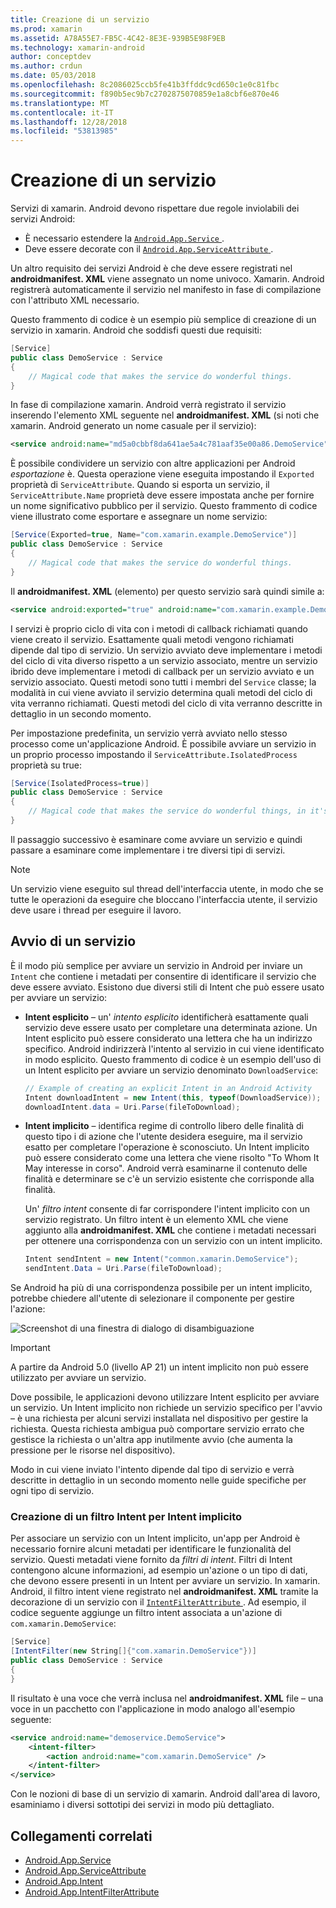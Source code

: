 ```yaml
---
title: Creazione di un servizio
ms.prod: xamarin
ms.assetid: A78A55E7-FB5C-4C42-8E3E-939B5E98F9EB
ms.technology: xamarin-android
author: conceptdev
ms.author: crdun
ms.date: 05/03/2018
ms.openlocfilehash: 8c2086025ccb5fe41b3ffddc9cd650c1e0c81fbc
ms.sourcegitcommit: f890b5ec9b7c2702875070859e1a8cbf6e870e46
ms.translationtype: MT
ms.contentlocale: it-IT
ms.lasthandoff: 12/28/2018
ms.locfileid: "53813985"
---
```

# <a name="creating-a-service"></a>Creazione di un servizio

Servizi di xamarin. Android devono rispettare due regole inviolabili dei servizi Android:

* È necessario estendere la [ `Android.App.Service` ](https://developer.xamarin.com/api/type/Android.App.Service/).
* Deve essere decorate con il [ `Android.App.ServiceAttribute` ](https://developer.xamarin.com/api/type/Android.App.ServiceAttribute/).

Un altro requisito dei servizi Android è che deve essere registrati nel **androidmanifest. XML** viene assegnato un nome univoco. Xamarin. Android registrerà automaticamente il servizio nel manifesto in fase di compilazione con l'attributo XML necessario.

Questo frammento di codice è un esempio più semplice di creazione di un servizio in xamarin. Android che soddisfi questi due requisiti:  

```csharp
[Service]
public class DemoService : Service
{
    // Magical code that makes the service do wonderful things.
}
```

In fase di compilazione xamarin. Android verrà registrato il servizio inserendo l'elemento XML seguente nel **androidmanifest. XML** (si noti che xamarin. Android generato un nome casuale per il servizio):

```xml
<service android:name="md5a0cbbf8da641ae5a4c781aaf35e00a86.DemoService" />
```

È possibile condividere un servizio con altre applicazioni per Android _esportazione_ è. Questa operazione viene eseguita impostando il `Exported` proprietà di `ServiceAttribute`. Quando si esporta un servizio, il `ServiceAttribute.Name` proprietà deve essere impostata anche per fornire un nome significativo pubblico per il servizio. Questo frammento di codice viene illustrato come esportare e assegnare un nome servizio:

```csharp
[Service(Exported=true, Name="com.xamarin.example.DemoService")]
public class DemoService : Service
{
    // Magical code that makes the service do wonderful things.
}
```

Il **androidmanifest. XML** (elemento) per questo servizio sarà quindi simile a:

```xml
<service android:exported="true" android:name="com.xamarin.example.DemoService" />
```

I servizi è proprio ciclo di vita con i metodi di callback richiamati quando viene creato il servizio. Esattamente quali metodi vengono richiamati dipende dal tipo di servizio. Un servizio avviato deve implementare i metodi del ciclo di vita diverso rispetto a un servizio associato, mentre un servizio ibrido deve implementare i metodi di callback per un servizio avviato e un servizio associato. Questi metodi sono tutti i membri del `Service` classe; la modalità in cui viene avviato il servizio determina quali metodi del ciclo di vita verranno richiamati. Questi metodi del ciclo di vita verranno descritte in dettaglio in un secondo momento.

Per impostazione predefinita, un servizio verrà avviato nello stesso processo come un'applicazione Android. È possibile avviare un servizio in un proprio processo impostando il `ServiceAttribute.IsolatedProcess` proprietà su true:

```csharp
[Service(IsolatedProcess=true)]
public class DemoService : Service
{
    // Magical code that makes the service do wonderful things, in it's own process!
}
```

Il passaggio successivo è esaminare come avviare un servizio e quindi passare a esaminare come implementare i tre diversi tipi di servizi.

> [!NOTE]
> Un servizio viene eseguito sul thread dell'interfaccia utente, in modo che se tutte le operazioni da eseguire che bloccano l'interfaccia utente, il servizio deve usare i thread per eseguire il lavoro.

## <a name="starting-a-service"></a>Avvio di un servizio

È il modo più semplice per avviare un servizio in Android per inviare un `Intent` che contiene i metadati per consentire di identificare il servizio che deve essere avviato. Esistono due diversi stili di Intent che può essere usato per avviare un servizio:

-   **Intent esplicito** &ndash; un' _intento esplicito_ identificherà esattamente quali servizio deve essere usato per completare una determinata azione. Un Intent esplicito può essere considerato una lettera che ha un indirizzo specifico. Android indirizzerà l'intento al servizio in cui viene identificato in modo esplicito. Questo frammento di codice è un esempio dell'uso di un Intent esplicito per avviare un servizio denominato `DownloadService`:

    ```csharp
    // Example of creating an explicit Intent in an Android Activity
    Intent downloadIntent = new Intent(this, typeof(DownloadService));
    downloadIntent.data = Uri.Parse(fileToDownload);
    ```

-   **Intent implicito** &ndash; identifica regime di controllo libero delle finalità di questo tipo i di azione che l'utente desidera eseguire, ma il servizio esatto per completare l'operazione è sconosciuto. Un Intent implicito può essere considerato come una lettera che viene risolto "To Whom It May interesse in corso".
    Android verrà esaminarne il contenuto delle finalità e determinare se c'è un servizio esistente che corrisponde alla finalità.

    Un' _filtro intent_ consente di far corrispondere l'intent implicito con un servizio registrato. Un filtro intent è un elemento XML che viene aggiunto alla **androidmanifest. XML** che contiene i metadati necessari per ottenere una corrispondenza con un servizio con un intent implicito.

    ```csharp
    Intent sendIntent = new Intent("common.xamarin.DemoService");
    sendIntent.Data = Uri.Parse(fileToDownload);
    ```

Se Android ha più di una corrispondenza possibile per un intent implicito, potrebbe chiedere all'utente di selezionare il componente per gestire l'azione:

![Screenshot di una finestra di dialogo di disambiguazione](images/creating-a-service-01.png "Screenshot di una finestra di dialogo di disambiguazione")

> [!IMPORTANT]
> A partire da Android 5.0 (livello AP 21) un intent implicito non può essere utilizzato per avviare un servizio.

Dove possibile, le applicazioni devono utilizzare Intent esplicito per avviare un servizio. Un Intent implicito non richiede un servizio specifico per l'avvio &ndash; è una richiesta per alcuni servizi installata nel dispositivo per gestire la richiesta. Questa richiesta ambigua può comportare servizio errato che gestisce la richiesta o un'altra app inutilmente avvio (che aumenta la pressione per le risorse nel dispositivo).

Modo in cui viene inviato l'intento dipende dal tipo di servizio e verrà descritte in dettaglio in un secondo momento nelle guide specifiche per ogni tipo di servizio.


### <a name="creating-an-intent-filter-for-implicit-intents"></a>Creazione di un filtro Intent per Intent implicito

Per associare un servizio con un Intent implicito, un'app per Android è necessario fornire alcuni metadati per identificare le funzionalità del servizio. Questi metadati viene fornito da _filtri di intent_. Filtri di Intent contengono alcune informazioni, ad esempio un'azione o un tipo di dati, che devono essere presenti in un Intent per avviare un servizio. In xamarin. Android, il filtro intent viene registrato nel **androidmanifest. XML** tramite la decorazione di un servizio con il [ `IntentFilterAttribute` ](https://developer.xamarin.com/api/type/Android.App.IntentFilterAttribute/). Ad esempio, il codice seguente aggiunge un filtro intent associata a un'azione di `com.xamarin.DemoService`:

```csharp
[Service]
[IntentFilter(new String[]{"com.xamarin.DemoService"})]
public class DemoService : Service
{
}
```

Il risultato è una voce che verrà inclusa nel **androidmanifest. XML** file &ndash; una voce in un pacchetto con l'applicazione in modo analogo all'esempio seguente:

```xml
<service android:name="demoservice.DemoService">
    <intent-filter>
        <action android:name="com.xamarin.DemoService" />
    </intent-filter>
</service>
```

Con le nozioni di base di un servizio di xamarin. Android dall'area di lavoro, esaminiamo i diversi sottotipi dei servizi in modo più dettagliato.


## <a name="related-links"></a>Collegamenti correlati

- [Android.App.Service](https://developer.xamarin.com/api/type/Android.App.Service/)
- [Android.App.ServiceAttribute](https://developer.xamarin.com/api/type/Android.App.ServiceAttribute/)
- [Android.App.Intent](https://developer.xamarin.com/api/type/Android.Content.Intent/)
- [Android.App.IntentFilterAttribute](https://developer.xamarin.com/api/type/Android.App.IntentFilterAttribute/)
